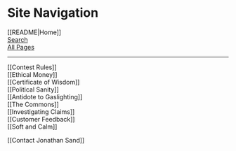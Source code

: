 # Site Navigation

[[README|Home]]  
[Search](/search.html)  
[All Pages](/all-pages.html)   

---

[[Contest Rules]]  
[[Ethical Money]]  
[[Certificate of Wisdom]]  
[[Political Sanity]]  
[[Antidote to Gaslighting]]  
[[The Commons]]  
[[Investigating Claims]]  
[[Customer Feedback]]  
[[Soft and Calm]]  

[[Contact Jonathan Sand]]  

